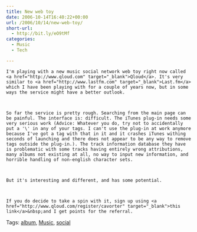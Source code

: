 ```yaml
---
title: New web toy
date: 2006-10-14T16:40:22+00:00
url: /2006/10/14/new-web-toy/
short-url:
  - http://bit.ly/eO9tMf
categories:
  - Music
  - Tech

---
```

<div class='microid-mailto+http:sha1:4519d41e7f18a90ad97a086dc8d2083553b11804'>
  
    I'm playing with a new music social network web toy right now called <a href="http://www.qloud.com" target="_blank">Qloud</a>. It's very similar to <a href="http://www.lastfm.com" target="_blank">Last.fm</a> which I have been playing with for a couple of years now, but in some ways the service might have a better outlook.
  
  
  
    So far the service is pretty rough. Searching from the main page can be painful. The interface is: difficult. The iTunes plug-in needs some very serious work (Advice: Whatever you do, try not to accidentally put a '\' in any of your tags. I can't use the plug-in at work anymore because I've got a tag with that in it and it crashes iTunes withing seconds of launching and there does not appear to be any way to remove tags outside the plug-in.). The track information database they have is problematic with some tracks having entirely wrong attributions, many albums not existing at all, no way to input new information, and horrible handling of non-english character sets.
  
  
  
    But it's interesting and different, and has some potential.
  
  
  
    If you do decide to take a spin with it, sign up using <a href="http://www.qloud.com/register/cavorter" target="_blank">this link</a>&nbsp;and I get points for the referral.
  
</div>

<div class="st-post-tags">
  Tags: <a href="http://www.cavort.org/tag/album/" title="album" rel="tag">album</a>, <a href="http://www.cavort.org/tag/music/" title="Music" rel="tag">Music</a>, <a href="http://www.cavort.org/tag/social/" title="social" rel="tag">social</a><br />
</div>